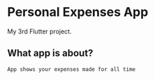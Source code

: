 # Personal Expenses App

My 3rd Flutter project.

## What app is about?

```
App shows your expenses made for all time
```